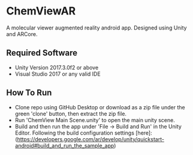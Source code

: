 # ChemViewAR
A molecular viewer augmented reality android app. Designed using Unity and ARCore.

## Required Software
* Unity Version 2017.3.0f2 or above
* Visual Studio 2017 or any valid IDE

## How To Run
* Clone repo using GitHub Desktop or download as a zip file under the green 'clone' button, then extract the zip file.
* Run 'ChemView Main Scene.unity' to open the main unity scene.
* Build and then run the app under 'File -> Build and Run' in the Unity Editor. Following the build configuration settings [here]:  (https://developers.google.com/ar/develop/unity/quickstart-android#build_and_run_the_sample_app)

